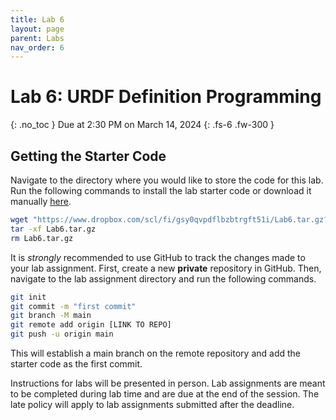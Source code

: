```yaml
---
title: Lab 6
layout: page
parent: Labs
nav_order: 6
---
```


# Lab 6: URDF Definition Programming
{: .no_toc }
Due at 2:30 PM on March 14, 2024
{: .fs-6 .fw-300 }

## Getting the Starter Code
Navigate to the directory where you would like to store the code for this lab. Run the following commands to install the lab starter code or download it manually [here](https://www.dropbox.com/scl/fi/2pl0kd5oot5lfg2zt5i9t/Lab7.tar.gz?rlkey=1m7gmv9vg1brz6ht8s9xcl1yl&st=m0bbz8n1&dl=0).
```bash
wget "https://www.dropbox.com/scl/fi/gsy0qvpdflbzbtrgft51i/Lab6.tar.gz?rlkey=61hx6gkoewmo2dzbh6zxks9nu&st=qt9hqp5l&dl=0" -O Lab6.tar.gz
tar -xf Lab6.tar.gz
rm Lab6.tar.gz
```

It is *strongly* recommended to use GitHub to track the changes made to your lab assignment. First, create a new **private** repository in GitHub. Then, navigate to the lab assignment directory and run the following commands.
```bash
git init
git commit -m "first commit"
git branch -M main
git remote add origin [LINK TO REPO]
git push -u origin main
```
This will establish a main branch on the remote repository and add the starter code as the first commit.

Instructions for labs will be presented in person. Lab assignments are meant to be completed during lab time and are due at the end of the session. The late policy will apply to lab assignments submitted after the deadline.
